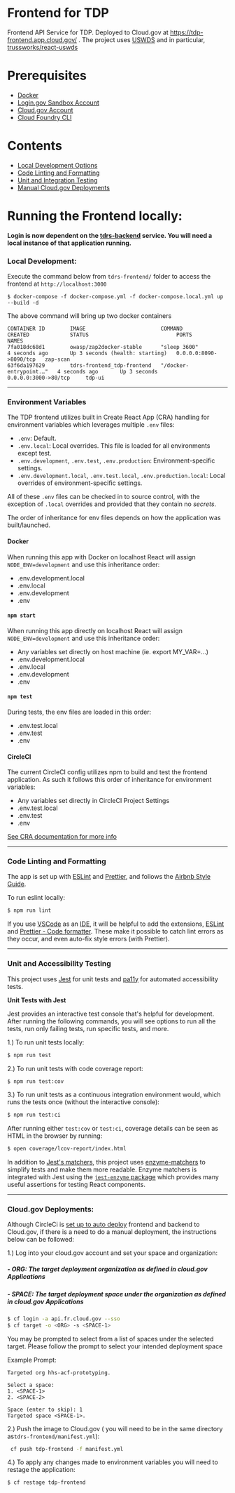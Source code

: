 # Frontend for TDP

Frontend API Service for TDP. Deployed to Cloud.gov at https://tdp-frontend.app.cloud.gov/ . The project uses [USWDS](https://designsystem.digital.gov/) and in particular, [trussworks/react-uswds](https://github.com/trussworks/react-uswds)

# Prerequisites

- [Docker](https://docs.docker.com/docker-for-mac/install/)  
- [Login.gov Sandbox Account](https://idp.int.identitysandbox.gov/sign_up/enter_email)
- [Cloud.gov Account](https://cloud.gov/)
- [Cloud Foundry CLI](https://docs.cloudfoundry.org/cf-cli/install-go-cli.html)

# Contents

- [Local Development Options](#Local-Development-Options)
- [Code Linting and Formatting](#Code-Linting-and-Formatting)
- [Unit and Integration Testing](#Unit-and-Integration-Testing)
- [Manual Cloud.gov Deployments](#Manual-Cloud.gov-Deployments)

# Running the Frontend locally:

  **Login is now dependent on the [tdrs-backend](../tdrs-backend/README.md#testing-the-local-backend-service) service. You will need a local instance of that application running.**

### Local Development:

Execute the command below from `tdrs-frontend/` folder to access the frontend at `http://localhost:3000`

```
$ docker-compose -f docker-compose.yml -f docker-compose.local.yml up --build -d
```

The above command will bring up two docker containers

```
CONTAINER ID        IMAGE                        COMMAND                  CREATED             STATUS                            PORTS                    NAMES
7fa018dc68d1        owasp/zap2docker-stable      "sleep 3600"             4 seconds ago       Up 3 seconds (health: starting)   0.0.0.0:8090->8090/tcp   zap-scan
63f6da197629        tdrs-frontend_tdp-frontend   "/docker-entrypoint.…"   4 seconds ago       Up 3 seconds                      0.0.0.0:3000->80/tcp     tdp-ui
```

----
### Environment Variables
The TDP frontend utilizes built in Create React App (CRA) handling for environment variables which leverages multiple `.env` files:
* `.env`: Default.
* `.env.local`: Local overrides. This file is loaded for all environments except test.
* `.env.development`, `.env.test`, `.env.production`: Environment-specific settings.
* `.env.development.local`, `.env.test.local`, `.env.production.local`: Local overrides of environment-specific settings.

All of these `.env` files can be checked in to source control, with the exception of `.local` overrides and provided that they contain no *secrets*.

The order of inheritance for env files depends on how the application was built/launched.

#### Docker
When running this app with Docker on localhost React will assign `NODE_ENV=development` and use this inheritance order:
* .env.development.local
* .env.local
* .env.development
* .env

#### `npm start`
When running this app directly on localhost React will assign `NODE_ENV=development` and use this inheritance order:
* Any variables set directly on host machine (ie. export MY_VAR=...)
* .env.development.local
* .env.local
* .env.development
* .env

#### `npm test`
During tests, the env files are loaded in this order:
* .env.test.local
* .env.test
* .env

#### CircleCI
The current CircleCI config utilizes npm to build and test the frontend application. As such it follows this order of inheritance for environment variables:
* Any variables set directly in CircleCI Project Settings
* .env.test.local
* .env.test
* .env

[See CRA documentation for more info](https://create-react-app.dev/docs/adding-custom-environment-variables/#adding-development-environment-variables-in-env)

----
### Code Linting and Formatting

The app is set up with [ESLint](https://eslint.org/) and [Prettier](https://prettier.io/), and follows the [Airbnb Style Guide](https://github.com/airbnb/javascript).

To run eslint locally:
```bash
$ npm run lint
```

If you use [VSCode](https://code.visualstudio.com/) as an [IDE](https://en.wikipedia.org/wiki/Integrated_development_environment), it will be helpful to add the extensions, [ESLint](https://marketplace.visualstudio.com/items?itemName=dbaeumer.vscode-eslint) and [Prettier - Code formatter](https://marketplace.visualstudio.com/items?itemName=esbenp.prettier-vscode). These make it possible to catch lint errors as they occur, and even auto-fix style errors (with Prettier).

----

### Unit and Accessibility Testing

This project uses [Jest](https://jestjs.io/) for unit tests and [pa11y](https://pa11y.org/) for automated accessibility tests.

**Unit Tests with Jest**

Jest provides an interactive test console that's helpful for development. After running the following commands, you will see options to run all the tests, run only failing tests, run specific tests, and more.


1.) To run unit tests locally:
  ```bash
  $ npm run test
  ```
2.) To run unit tests with code coverage report:
  ```bash
  $ npm run test:cov
  ```
3.) To run unit tests as a continuous integration environment would, which runs the tests once (without the interactive console):
  ```bash
  $ npm run test:ci
  ```

After running either `test:cov` or `test:ci`, coverage details can be seen as HTML in the browser by running:
```bash
$ open coverage/lcov-report/index.html
```

In addition to [Jest's matchers](https://jestjs.io/docs/en/expect), this project uses [enzyme-matchers](https://github.com/FormidableLabs/enzyme-matchers) to simplify tests and make them more readable. Enzyme matchers is integrated with Jest using the [`jest-enzyme` package](https://github.com/FormidableLabs/enzyme-matchers/blob/master/packages/jest-enzyme/README.md#assertions) which provides many useful assertions for testing React components.

----

### Cloud.gov Deployments:

Although CircleCi is [set up to auto deploy](../.circleci/config.yml#L131) frontend and backend to Cloud.gov, if there is a need to do a manual deployment, the instructions below can be followed:

1.) Log into your cloud.gov account and set your space and organization:

##### - **ORG: The target deployment organization as defined in cloud.gov Applications** 

##### - **SPACE: The target deployment space under the organization as defined in cloud.gov Applications**
```bash
$ cf login -a api.fr.cloud.gov --sso
$ cf target -o <ORG> -s <SPACE-1>
```

You may be prompted to select from a list of spaces under the selected target. Please follow the prompt to select your intended deployment space


Example Prompt:
```
Targeted org hhs-acf-prototyping.

Select a space:
1. <SPACE-1>
2. <SPACE-2>

Space (enter to skip): 1
Targeted space <SPACE-1>.
```

2.) Push the image to Cloud.gov (  you will need to be in the same directory as`tdrs-frontend/manifest.yml`):

```bash
 cf push tdp-frontend -f manifest.yml
```

4.) To apply any changes made to environment variables you will need to restage the application:

```bash
$ cf restage tdp-frontend
```
